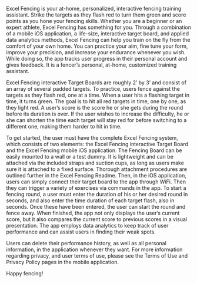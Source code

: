 Excel Fencing is your at-home, personalized, interactive fencing training assistant. Strike the targets as they flash red to turn them green and score points as you hone your fencing skills. Whether you are a beginner or an expert athlete, Excel Fencing has something for you. Through a combination of a mobile iOS application, a life-size, interactive target board, and applied data analytics methods, Excel Fencing can help you train on the fly from the comfort of your own home. You can practice your aim, fine tune your form, improve your precision, and increase your endurance whenever you wish. While doing so, the app tracks user progress in their personal account and gives feedback. It is a fencer’s personal, at-home, customized training assistant.

Excel Fencing interactive Target Boards are roughly 2’ by 3’ and consist of an array of several padded targets. To practice, users fence against the targets as they flash red, one at a time. When a user hits a flashing target in time, it turns green. The goal is to hit all red targets in time, one by one, as they light red. A user’s score is the score he or she gets during the round before its duration is over. If the user wishes to increase the difficulty, he or she can shorten the time each target will stay red for before switching to a different one, making them harder to hit in time. 

To get started, the user must have the complete Excel Fencing system, which consists of two elements: the Excel Fencing interactive Target Board and the Excel Fencing mobile iOS application. The Fencing Board can be easily mounted to a wall or a test dummy. It is lightweight and can be attached via the included straps and suction cups, as long as users make sure it is attached to a fixed surface. Thorough attachment procedures are outlined further in the Excel Fencing Readme. Then, in the iOS application, users can simply connect their target board to the app through WiFi. Then they can trigger a variety of exercises via commands in the app. To start a fencing round, a user must enter the duration of his or her desired round in seconds, and also enter the time duration of each target flash, also in seconds. Once these have been entered, the user can start the round and fence away. When finished, the app not only displays the user’s current score, but it also compares the current score to previous scores in a visual presentation. The app employs data analytics to keep track of user performance and can assist users in finding their weak spots.

Users can delete their performance history, as well as all personal information, in the application whenever they want. For more information regarding privacy, and user terms of use, please see the Terms of Use and Privacy Policy pages in the mobile application. 

Happy fencing!
